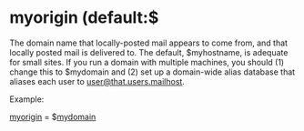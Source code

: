 # myorigin (default:$ 


The domain name that locally-posted mail appears to come
from, and that locally posted mail is delivered to. The default,
$myhostname, is adequate for small sites.  If you run a domain with
multiple machines, you should (1) change this to $mydomain and (2)
set up a domain-wide alias database that aliases each user to
user@that.users.mailhost.



Example:



<a href="postconf.5.html#myorigin">myorigin</a> = $<a href="postconf.5.html#mydomain">mydomain</a>



